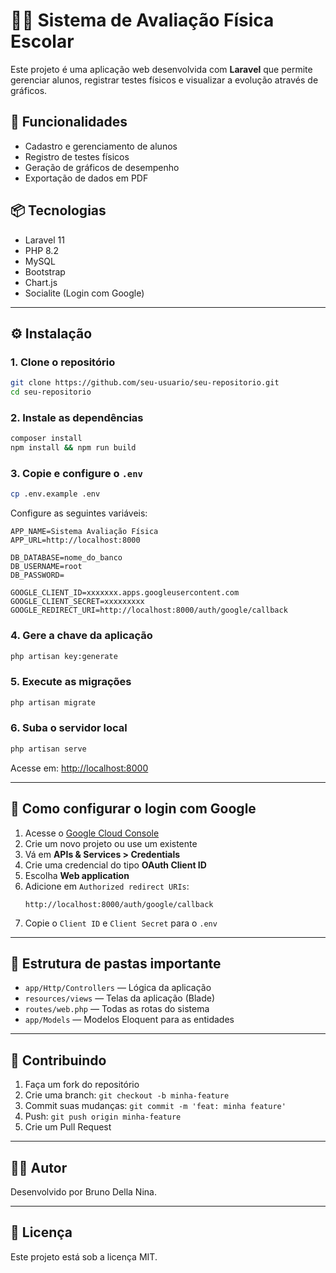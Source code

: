 # 🏃‍♂️ Sistema de Avaliação Física Escolar

Este projeto é uma aplicação web desenvolvida com **Laravel** que permite gerenciar alunos, registrar testes físicos e visualizar a evolução através de gráficos.

## 🚀 Funcionalidades

- Cadastro e gerenciamento de alunos
- Registro de testes físicos
- Geração de gráficos de desempenho
- Exportação de dados em PDF

## 📦 Tecnologias

- Laravel 11
- PHP 8.2
- MySQL
- Bootstrap
- Chart.js
- Socialite (Login com Google)

---

## ⚙️ Instalação

### 1. Clone o repositório

```bash
git clone https://github.com/seu-usuario/seu-repositorio.git
cd seu-repositorio
```

### 2. Instale as dependências

```bash
composer install
npm install && npm run build
```

### 3. Copie e configure o `.env`

```bash
cp .env.example .env
```

Configure as seguintes variáveis:

```env
APP_NAME=Sistema Avaliação Física
APP_URL=http://localhost:8000

DB_DATABASE=nome_do_banco
DB_USERNAME=root
DB_PASSWORD=

GOOGLE_CLIENT_ID=xxxxxxx.apps.googleusercontent.com
GOOGLE_CLIENT_SECRET=xxxxxxxxx
GOOGLE_REDIRECT_URI=http://localhost:8000/auth/google/callback
```

### 4. Gere a chave da aplicação

```bash
php artisan key:generate
```

### 5. Execute as migrações

```bash
php artisan migrate
```

### 6. Suba o servidor local

```bash
php artisan serve
```

Acesse em: [http://localhost:8000](http://localhost:8000)

---

## 🔑 Como configurar o login com Google

1. Acesse o [Google Cloud Console](https://console.cloud.google.com/)
2. Crie um novo projeto ou use um existente
3. Vá em **APIs & Services > Credentials**
4. Crie uma credencial do tipo **OAuth Client ID**
5. Escolha **Web application**
6. Adicione em `Authorized redirect URIs`:
   ```
   http://localhost:8000/auth/google/callback
   ```
7. Copie o `Client ID` e `Client Secret` para o `.env`

---

## 📂 Estrutura de pastas importante

- `app/Http/Controllers` — Lógica da aplicação
- `resources/views` — Telas da aplicação (Blade)
- `routes/web.php` — Todas as rotas do sistema
- `app/Models` — Modelos Eloquent para as entidades

---

## 🤝 Contribuindo

1. Faça um fork do repositório
2. Crie uma branch: `git checkout -b minha-feature`
3. Commit suas mudanças: `git commit -m 'feat: minha feature'`
4. Push: `git push origin minha-feature`
5. Crie um Pull Request

---

## 🧑‍💻 Autor

Desenvolvido por Bruno Della Nina.

---

## 📄 Licença

Este projeto está sob a licença MIT.
